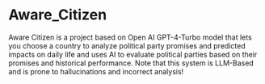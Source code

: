 # Aware_Citizen
Aware Citizen is a project based on Open AI GPT-4-Turbo model that lets you choose a country to analyze political party promises and predicted impacts on daily life and uses AI to evaluate political parties based on their promises and historical performance. Note that this system is LLM-Based and is prone to hallucinations and incorrect analysis!
